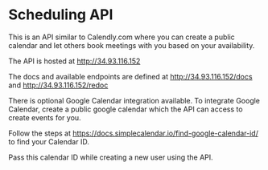 # Scheduling API

This is an API similar to Calendly.com where you can create a public calendar and let others book meetings with you based on your availability.

The API is hosted at http://34.93.116.152

The docs and available endpoints are defined at http://34.93.116.152/docs and http://34.93.116.152/redoc

There is optional Google Calendar integration available. To integrate Google Calendar, create a public google calendar which the API can access to create events for you.

Follow the steps at https://docs.simplecalendar.io/find-google-calendar-id/ to find your Calendar ID.

Pass this calendar ID while creating a new user using the API.
